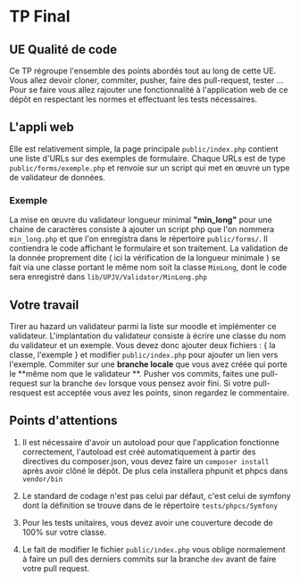 # TP Final
## UE Qualité de code
Ce TP régroupe l'ensemble des points abordés tout au long de cette UE. 
Vous allez devoir cloner, commiter, pusher, faire des pull-request, tester ...
Pour se faire vous allez rajouter une fonctionnalité à l'application web
de ce dépôt en respectant les normes et effectuant les tests nécessaires.

## L'appli web
Elle est relativement simple, la page principale `public/index.php` contient 
une liste d'URLs sur des exemples de formulaire. Chaque URLs est de type
`public/forms/exemple.php` et renvoie
sur un script qui met en œuvre un type de validateur de données.   

### Exemple 
La mise en œuvre du validateur longueur minimal **"min_long"** pour une chaine 
de caractères consiste à ajouter un script php que l'on nommera `min_long.php` 
et que l'on enregistra dans le répertoire `public/forms/`. Il contiendra le
code affichant le formulaire et son traitement.
La validation de la donnée proprement dite ( ici la vérification de la 
longueur minimale ) se fait via une classe portant le même nom soit la 
classe `MinLong`, dont le code sera enregistré dans 
`lib/UPJV/Validator/MinLong.php` 

## Votre travail

Tirer au hazard un validateur parmi la liste sur moodle et implémenter ce
validateur. L'implantation du validateur consiste à écrire une classe du nom
du validateur et un exemple. Vous devez donc ajouter deux fichiers : { la
classe, l'exemple } et modifier `public/index.php` pour ajouter un lien vers
l'exemple. Commiter sur une **branche locale** que vous avez créée qui porte
le **même nom que le validateur **. Pusher vos commits, faites une
pull-request sur la branche `dev` lorsque vous pensez avoir fini. Si votre
pull-resquest est acceptée vous avez les points, sinon regardez le commentaire.

## Points d'attentions
1. Il est nécessaire d'avoir un autoload pour que l'application fonctionne 
correctement, l'autoload est créé automatiquement à partir des directives du 
composer.json, vous devez faire un `composer install` après avoir clôné le 
dépôt. De plus cela installera phpunit et phpcs dans `vendor/bin`

1. Le standard de codage n'est pas celui par défaut, c'est celui de symfony 
dont la définition se trouve dans de le répertoire `tests/phpcs/Symfony`

1. Pour les tests unitaires, vous devez avoir une couverture decode de 100% sur 
votre classe.

1. Le fait de modifier le fichier `public/index.php` vous oblige normalement à 
faire un pull des derniers commits sur la branche `dev` avant de faire votre 
pull request.


